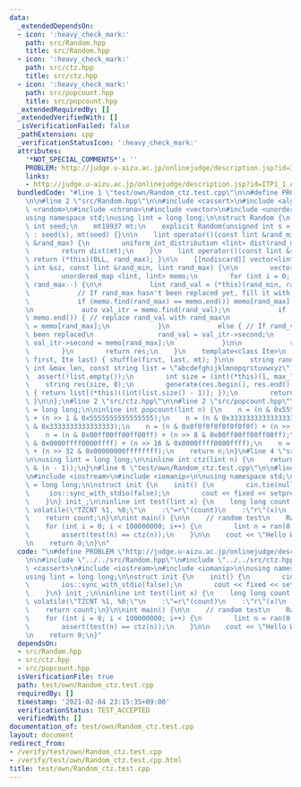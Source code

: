 ```yaml
---
data:
  _extendedDependsOn:
  - icon: ':heavy_check_mark:'
    path: src/Random.hpp
    title: src/Random.hpp
  - icon: ':heavy_check_mark:'
    path: src/ctz.hpp
    title: src/ctz.hpp
  - icon: ':heavy_check_mark:'
    path: src/popcount.hpp
    title: src/popcount.hpp
  _extendedRequiredBy: []
  _extendedVerifiedWith: []
  _isVerificationFailed: false
  _pathExtension: cpp
  _verificationStatusIcon: ':heavy_check_mark:'
  attributes:
    '*NOT_SPECIAL_COMMENTS*': ''
    PROBLEM: http://judge.u-aizu.ac.jp/onlinejudge/description.jsp?id=ITP1_1_A
    links:
    - http://judge.u-aizu.ac.jp/onlinejudge/description.jsp?id=ITP1_1_A
  bundledCode: "#line 1 \"test/own/Random_ctz.test.cpp\"\n\n#define PROBLEM \"http://judge.u-aizu.ac.jp/onlinejudge/description.jsp?id=ITP1_1_A\"\
    \n\n#line 2 \"src/Random.hpp\"\n\n#include <cassert>\n#include <algorithm>\n#include\
    \ <random>\n#include <chrono>\n#include <vector>\n#include <unordered_map>\n\n\
    using namespace std;\nusing lint = long long;\n\nstruct Random {\n    unsigned\
    \ int seed;\n    mt19937 mt;\n    explicit Random(unsigned int s = chrono::steady_clock::now().time_since_epoch().count())\
    \ : seed(s), mt(seed) {}\n\n    lint operator()(const lint &rand_min, const lint\
    \ &rand_max) {\n        uniform_int_distribution <lint> dist(rand_min, rand_max);\n\
    \        return dist(mt);\n    }\n    lint operator()(const lint &rand_max) {\
    \ return (*this)(0LL, rand_max); }\n\n    [[nodiscard]] vector<lint> uniq_vec(const\
    \ int &sz, const lint &rand_min, lint rand_max) {\n\n        vector<lint> res(sz);\n\
    \        unordered_map <lint, lint> memo;\n        for (int i = 0; i < sz; i++,\
    \ rand_max--) {\n\n            lint rand_val = (*this)(rand_min, rand_max);\n\n\
    \            // If rand_max hasn't been replaced yet, fill it with rand_max\n\
    \            if (memo.find(rand_max) == memo.end()) memo[rand_max] = rand_max;\n\
    \n            auto val_itr = memo.find(rand_val);\n            if (val_itr ==\
    \ memo.end()) { // replace rand_val with rand_max\n                memo[rand_val]\
    \ = memo[rand_max];\n            }\n            else { // If rand_val has already\
    \ been replaced\n                rand_val = val_itr->second;\n               \
    \ val_itr->second = memo[rand_max];\n            }\n\n            res[i] = rand_val;\n\
    \        }\n        return res;\n    }\n    template<class Ite>\n    void shuf(Ite\
    \ first, Ite last) { shuffle(first, last, mt); }\n\n    string random_string(const\
    \ int &max_len, const string list = \"abcdefghijklmnopqrstuvwxyz\") {\n      \
    \  assert(!list.empty());\n        int size = (int)(*this)(1, max_len);\n    \
    \    string res(size, 0);\n        generate(res.begin(), res.end(), [this, &list]()\
    \ { return list[(*this)((int)list.size() - 1)]; });\n        return res;\n   \
    \ }\n\n};\n#line 2 \"src/ctz.hpp\"\n\n#line 2 \"src/popcount.hpp\"\n\nusing lint\
    \ = long long;\n\ninline int popcount(lint n) {\n    n = (n & 0x5555555555555555)\
    \ + (n >> 1 & 0x5555555555555555);\n    n = (n & 0x3333333333333333) + (n >> 2\
    \ & 0x3333333333333333);\n    n = (n & 0x0f0f0f0f0f0f0f0f) + (n >> 4 & 0x0f0f0f0f0f0f0f0f);\n\
    \    n = (n & 0x00ff00ff00ff00ff) + (n >> 8 & 0x00ff00ff00ff00ff);\n    n = (n\
    \ & 0x0000ffff0000ffff) + (n >> 16 & 0x0000ffff0000ffff);\n    n = (n & 0x00000000ffffffff)\
    \ + (n >> 32 & 0x00000000ffffffff);\n    return n;\n}\n#line 4 \"src/ctz.hpp\"\
    \n\nusing lint = long long;\n\ninline int ctz(lint n) {\n    return popcount(~n\
    \ & (n - 1));\n}\n#line 6 \"test/own/Random_ctz.test.cpp\"\n\n#line 8 \"test/own/Random_ctz.test.cpp\"\
    \n#include <iostream>\n#include <iomanip>\n\nusing namespace std;\nusing lint\
    \ = long long;\n\nstruct init {\n    init() {\n        cin.tie(nullptr);\n   \
    \     ios::sync_with_stdio(false);\n        cout << fixed << setprecision(10);\n\
    \    }\n} init_;\n\ninline int test(lint x) {\n    long long count = 0;\n    __asm__\
    \ volatile(\"TZCNT %1, %0;\"\n    :\"=r\"(count)\n    :\"r\"(x)\n    :\n    );\n\
    \    return count;\n}\n\nint main() {\n\n    // random test\n    Random ran;\n\
    \    for (int i = 0; i < 100000000; i++) {\n        lint n = ran(0, numeric_limits<lint>::max());\n\
    \        assert(test(n) == ctz(n));\n    }\n\n    cout << \"Hello World\\n\";\n\
    \n    return 0;\n}\n"
  code: "\n#define PROBLEM \"http://judge.u-aizu.ac.jp/onlinejudge/description.jsp?id=ITP1_1_A\"\
    \n\n#include \"../../src/Random.hpp\"\n#include \"../../src/ctz.hpp\"\n\n#include\
    \ <cassert>\n#include <iostream>\n#include <iomanip>\n\nusing namespace std;\n\
    using lint = long long;\n\nstruct init {\n    init() {\n        cin.tie(nullptr);\n\
    \        ios::sync_with_stdio(false);\n        cout << fixed << setprecision(10);\n\
    \    }\n} init_;\n\ninline int test(lint x) {\n    long long count = 0;\n    __asm__\
    \ volatile(\"TZCNT %1, %0;\"\n    :\"=r\"(count)\n    :\"r\"(x)\n    :\n    );\n\
    \    return count;\n}\n\nint main() {\n\n    // random test\n    Random ran;\n\
    \    for (int i = 0; i < 100000000; i++) {\n        lint n = ran(0, numeric_limits<lint>::max());\n\
    \        assert(test(n) == ctz(n));\n    }\n\n    cout << \"Hello World\\n\";\n\
    \n    return 0;\n}"
  dependsOn:
  - src/Random.hpp
  - src/ctz.hpp
  - src/popcount.hpp
  isVerificationFile: true
  path: test/own/Random_ctz.test.cpp
  requiredBy: []
  timestamp: '2021-02-04 23:15:35+09:00'
  verificationStatus: TEST_ACCEPTED
  verifiedWith: []
documentation_of: test/own/Random_ctz.test.cpp
layout: document
redirect_from:
- /verify/test/own/Random_ctz.test.cpp
- /verify/test/own/Random_ctz.test.cpp.html
title: test/own/Random_ctz.test.cpp
---
```

